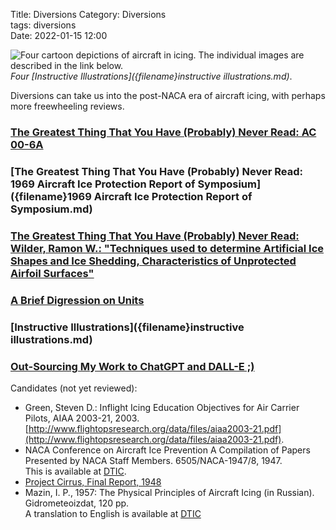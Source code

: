 Title: Diversions
Category: Diversions  
tags: diversions  
Date: 2022-01-15 12:00  

![Four cartoon depictions of aircraft in icing. 
The individual images are described in the link below. 
](images%2Finstructive_illustrations.png)  
_Four [Instructive Illustrations]({filename}instructive illustrations.md)_.   

Diversions can take us into the post-NACA era of aircraft icing, with perhaps more freewheeling reviews.  

### [The Greatest Thing That You Have (Probably) Never Read: AC 00-6A]({filename}ac00-6a.md)  
### [The Greatest Thing That You Have (Probably) Never Read: 1969 Aircraft Ice Protection Report of Symposium]({filename}1969 Aircraft Ice Protection Report of Symposium.md)   
### [The Greatest Thing That You Have (Probably) Never Read: Wilder, Ramon W.: "Techniques used to determine Artificial Ice Shapes and Ice Shedding, Characteristics of Unprotected Airfoil Surfaces"]({filename}wilder.md)    
### [A Brief Digression on Units]({filename}brief-digression-on-units.md)  
### [Instructive Illustrations]({filename}instructive illustrations.md)  
### [Out-Sourcing My Work to ChatGPT and DALL-E ;)]({filename}outsourcing.md)  

Candidates (not yet reviewed):

- Green, Steven D.: Inflight Icing Education Objectives for Air Carrier Pilots, AIAA 2003-21, 2003. [http://www.flightopsresearch.org/data/files/aiaa2003-21.pdf](http://www.flightopsresearch.org/data/files/aiaa2003-21.pdf).  
- NACA Conference on Aircraft Ice Prevention A Compilation of Papers Presented by NACA Staff Members. 6505/NACA-1947/8, 1947.  
This is available at [DTIC](https://apps.dtic.mil/sti/citations/ADA800876).  
- [Project Cirrus, Final Report, 1948](https://documents.theblackvault.com/documents/weather/CirrusFinal.pdf)  
- Mazin, I. P., 1957: The Physical Principles of Aircraft Icing (in Russian). Gidrometeoizdat, 120 pp.  
A translation to English is available at [DTIC](https://apps.dtic.mil/sti/pdfs/ADA083374.pdf)  
